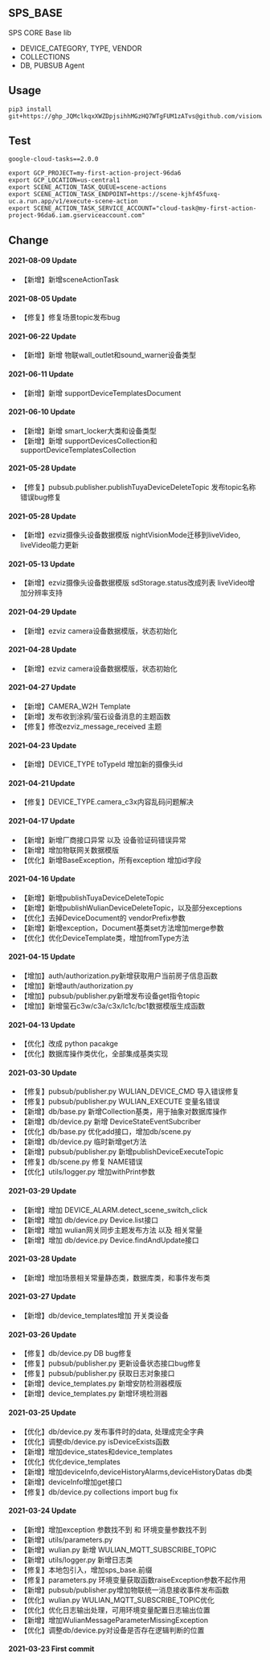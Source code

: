 ## SPS_BASE

SPS CORE Base lib
- DEVICE_CATEGORY, TYPE, VENDOR
- COLLECTIONS
- DB, PUBSUB Agent

## Usage
```
pip3 install git+https://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@github.com/visionwx/sps_base.git@v1.1.27
```

## Test
```
google-cloud-tasks==2.0.0

export GCP_PROJECT=my-first-action-project-96da6
export GCP_LOCATION=us-central1
export SCENE_ACTION_TASK_QUEUE=scene-actions
export SCENE_ACTION_TASK_ENDPOINT=https://scene-kjhf45fuxq-uc.a.run.app/v1/execute-scene-action
export SCENE_ACTION_TASK_SERVICE_ACCOUNT="cloud-task@my-first-action-project-96da6.iam.gserviceaccount.com"
```

## Change
#### 2021-08-09 Update
- 【新增】新增sceneActionTask

#### 2021-08-05 Update
- 【修复】修复场景topic发布bug

#### 2021-06-22 Update
- 【新增】新增 物联wall_outlet和sound_warner设备类型

#### 2021-06-11 Update
- 【新增】新增 supportDeviceTemplatesDocument

#### 2021-06-10 Update
- 【新增】新增 smart_locker大类和设备类型
- 【新增】新增 supportDevicesCollection和supportDeviceTemplatesCollection

#### 2021-05-28 Update
- 【修复】pubsub.publisher.publishTuyaDeviceDeleteTopic 发布topic名称错误bug修复

#### 2021-05-28 Update
- 【新增】ezviz摄像头设备数据模版 nightVisionMode迁移到liveVideo, liveVideo能力更新

#### 2021-05-13 Update
- 【新增】ezviz摄像头设备数据模版 sdStorage.status改成列表 liveVideo增加分辨率支持

#### 2021-04-29 Update
- 【新增】ezviz camera设备数据模版，状态初始化

#### 2021-04-28 Update
- 【新增】ezviz camera设备数据模版，状态初始化

#### 2021-04-27 Update
- 【新增】CAMERA_W2H Template
- 【新增】发布收到涂鸦/萤石设备消息的主题函数
- 【修复】修改ezviz_message_received 主题

#### 2021-04-23 Update
- 【新增】DEVICE_TYPE toTypeId 增加新的摄像头id

#### 2021-04-21 Update
- 【修复】DEVICE_TYPE.camera_c3x内容乱码问题解决

#### 2021-04-17 Update
- 【新增】新增厂商接口异常 以及 设备验证码错误异常
- 【新增】增加物联网关数据模版
- 【优化】新增BaseException，所有exception 增加id字段

#### 2021-04-16 Update
- 【新增】新增publishTuyaDeviceDeleteTopic
- 【新增】新增publishWulianDeviceDeleteTopic，以及部分exceptions
- 【优化】去掉DeviceDocument的 vendorPrefix参数
- 【新增】新增exception，Document基类set方法增加merge参数
- 【优化】优化DeviceTemplate类，增加fromType方法

#### 2021-04-15 Update
- 【增加】auth/authorization.py新增获取用户当前房子信息函数
- 【增加】新增auth/authorization.py
- 【增加】pubsub/publisher.py新增发布设备get指令topic
- 【增加】新增萤石c3w/c3a/c3x/lc1c/bc1数据模版生成函数

#### 2021-04-13 Update
- 【优化】改成 python pacakge
- 【优化】数据库操作类优化，全部集成基类实现

#### 2021-03-30 Update
- 【修复】pubsub/publisher.py WULIAN_DEVICE_CMD 导入错误修复
- 【修复】pubsub/publisher.py WULIAN_EXECUTE 变量名错误
- 【新增】db/base.py 新增Collection基类，用于抽象对数据库操作
- 【新增】db/device.py 新增 DeviceStateEventSubcriber
- 【优化】db/base.py 优化add接口，增加db/scene.py
- 【新增】db/device.py 临时新增get方法
- 【新增】pubsub/publisher.py 新增publishDeviceExecuteTopic
- 【修复】db/scene.py 修复 NAME错误
- 【优化】utils/logger.py 增加withPrint参数

#### 2021-03-29 Update
- 【新增】增加 DEVICE_ALARM.detect_scene_switch_click
- 【新增】增加 db/device.py Device.list接口
- 【新增】增加 wulian网关同步主题发布方法 以及 相关常量
- 【新增】增加 db/device.py Device.findAndUpdate接口

#### 2021-03-28 Update
- 【新增】增加场景相关常量静态类，数据库类，和事件发布类

#### 2021-03-27 Update
- 【新增】db/device_templates增加 开关类设备

#### 2021-03-26 Update
- 【修复】db/device.py DB bug修复
- 【修复】pubsub/publisher.py 更新设备状态接口bug修复
- 【修复】pubsub/publisher.py 获取日志对象接口
- 【新增】device_templates.py 新增安防检测器模版
- 【新增】device_templates.py 新增环境检测器

#### 2021-03-25 Update
- 【优化】db/device.py 发布事件时的data, 处理成完全字典
- 【优化】调整db/device.py isDeviceExists函数
- 【新增】增加device_states和device_templates
- 【优化】优化device_templates
- 【新增】增加deviceInfo,deviceHistoryAlarms,deviceHistoryDatas db类
- 【新增】deviceInfo增加get接口
- 【修复】db/device.py collections import bug fix

#### 2021-03-24 Update
- 【新增】增加exception 参数找不到 和 环境变量参数找不到
- 【新增】utils/parameters.py
- 【新增】wulian.py 新增 WULIAN_MQTT_SUBSCRIBE_TOPIC
- 【新增】utils/logger.py 新增日志类
- 【修复】本地包引入，增加sps_base.前缀
- 【修复】parameters.py 环境变量获取函数raiseException参数不起作用
- 【新增】pubsub/publisher.py增加物联统一消息接收事件发布函数
- 【优化】wulian.py WULIAN_MQTT_SUBSCRIBE_TOPIC优化
- 【优化】优化日志输出处理，可用环境变量配置日志输出位置
- 【新增】增加WulianMessageParameterMissingException
- 【优化】调整db/device.py对设备是否存在逻辑判断的位置

#### 2021-03-23 First commit